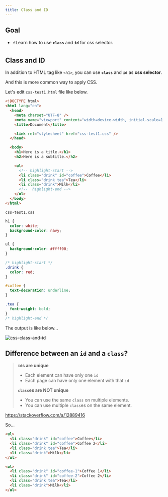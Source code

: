 ```yaml
---
title: Class and ID
---
```


## Goal

- ⚡Learn how to use **`class`** and **`id`** for css selector.

## Class and ID
In addition to HTML tag like `<h1>`, you can use **`class`** and **`id`** as **css selector**.

And this is more common way to apply CSS.

Let's edit `css-test1.html` file like below.

```html title="css-test1.html"
<!DOCTYPE html>
<html lang="en">
  <head>
    <meta charset="UTF-8" />
    <meta name="viewport" content="width=device-width, initial-scale=1.0" />
    <title>Document</title>

    <link rel="stylesheet" href="css-test1.css" />
  </head>

  <body>
    <h1>Here is a title.</h1>
    <h2>Here is a subtitle.</h2>

    <ul>
      <!-- highlight-start -->
      <li class="drink" id="coffee">Coffee</li>
      <li class="drink tea">Tea</li>
      <li class="drink">Milk</li>
      <!--  highlight-end -->
    </ul>
  </body>
</html>
```
`css-test1.css`
```css
h1 {
  color: white;
  background-color: navy;
}

ul {
  background-color: #ffff00;
}

/* highlight-start */
.drink {
  color: red;
}

#coffee {
  text-decoration: underline;
}

.tea {
  font-weight: bold;
}
/* highlight-end */
```

The output is like below...

![css-class-and-id](https://storage.googleapis.com/coderhackers-assets/docs/img/2020-04-27-22-48-30.png)

## Difference between an `id` and a `class`?

> **`id`s are unique**
> 
>  - Each element can have only one `id` 
>  - Each page can have only one element with that `id`
> 
> **`class`es are NOT unique**
> 
>  - You can use the same `class` on multiple elements.
>  - You can use multiple `class`es on the same element.

https://stackoverflow.com/a/12889416

So...

```html title="❌ Bad" {2-3}
<ul>
  <li class="drink" id="coffee">Coffee</li>
  <li class="drink" id="coffee">Coffee 2</li>
  <li class="drink tea">Tea</li>
  <li class="drink">Milk</li>
</ul>
```

```html title="✅ Good" {2-3}
<ul>
  <li class="drink" id="coffee-1">Coffee 1</li>
  <li class="drink" id="coffee-2">Coffee 2</li>
  <li class="drink tea">Tea</li>
  <li class="drink">Milk</li>
</ul>
```